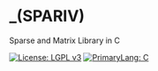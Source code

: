# _(SPARIV) 
Sparse and Matrix Library in C 

[![License: LGPL v3](https://img.shields.io/badge/License-LGPL%20v3-Navy.svg)](https://www.gnu.org/licenses/lgpl-3.0)
[![PrimaryLang: C](https://img.shields.io/badge/C-11-DarkCyan)](https://en.wikipedia.org/wiki/C11_(C_standard_revision))

